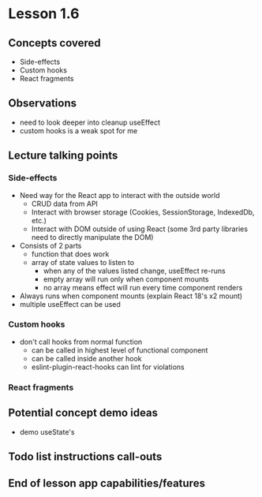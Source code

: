 # Lesson 1.6

## Concepts covered

- Side-effects
- Custom hooks
- React fragments

## Observations

- need to look deeper into cleanup useEffect
- custom hooks is a weak spot for me

## Lecture talking points

### Side-effects

- Need way for the React app to interact with the outside world
  - CRUD data from API
  - Interact with browser storage (Cookies, SessionStorage, IndexedDb, etc.)
  - Interact with DOM outside of using React (some 3rd party libraries need to directly manipulate the DOM)
- Consists of 2 parts
  - function that does work
  - array of state values to listen to
    - when any of the values listed change, useEffect re-runs
    - empty array will run only when component mounts
    - no array means effect will run every time component renders
- Always runs when component mounts (explain React 18's x2 mount)
- multiple useEffect can be used

### Custom hooks

- don't call hooks from normal function
  - can be called in highest level of functional component
  - can be called inside another hook
  - eslint-plugin-react-hooks can lint for violations

### React fragments

## Potential concept demo ideas

- demo useState's

## Todo list instructions call-outs

## End of lesson app capabilities/features
